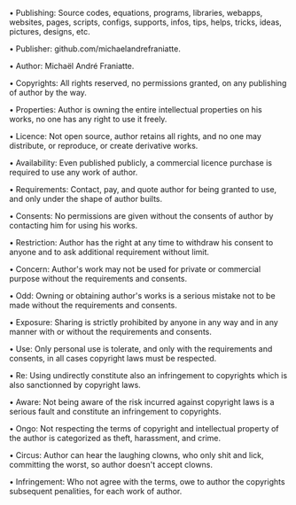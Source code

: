 ﻿  
• Publishing: Source codes, equations, programs, libraries, webapps, websites, pages, scripts, configs, supports, infos, tips, helps, tricks, ideas, pictures, designs, etc.  
  
• Publisher: github.com/michaelandrefraniatte.  
  
• Author: Michaël André Franiatte.  
  
• Copyrights: All rights reserved, no permissions granted, on any publishing of author by the way.  
  
• Properties: Author is owning the entire intellectual properties on his works, no one has any right to use it freely.  
  
• Licence: Not open source, author retains all rights, and no one may distribute, or reproduce, or create derivative works.  
  
• Availability: Even published publicly, a commercial licence purchase is required to use any work of author.  
  
• Requirements: Contact, pay, and quote author for being granted to use, and only under the shape of author builts.  
  
• Consents: No permissions are given without the consents of author by contacting him for using his works.  
  
• Restriction: Author has the right at any time to withdraw his consent to anyone and to ask additional requirement without limit.  
  
• Concern: Author's work may not be used for private or commercial purpose without the requirements and consents.  
  
• Odd: Owning or obtaining author's works is a serious mistake not to be made without the requirements and consents.  
  
• Exposure: Sharing is strictly prohibited by anyone in any way and in any manner with or without the requirements and consents.  
  
• Use: Only personal use is tolerate, and only with the requirements and consents, in all cases copyright laws must be respected.  
  
• Re: Using undirectly constitute also an infringement to copyrights which is also sanctionned by copyright laws.  
  
• Aware: Not being aware of the risk incurred against copyright laws is a serious fault and constitute an infringement to copyrights.  
  
• Ongo: Not respecting the terms of copyright and intellectual property of the author is categorized as theft, harassment, and crime.  
  
• Circus: Author can hear the laughing clowns, who only shit and lick, committing the worst, so author doesn't accept clowns.  
  
• Infringement: Who not agree with the terms, owe to author the copyrights subsequent penalities, for each work of author.  
  
